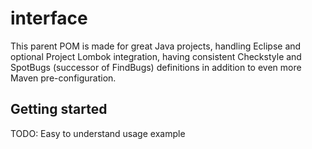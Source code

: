 # interface
This parent POM is made for great Java projects, handling 
		Eclipse and optional Project Lombok integration, having consistent Checkstyle 
		and SpotBugs (successor of FindBugs) definitions in addition to even more 
		Maven pre-configuration.

## Getting started
TODO: Easy to understand usage example